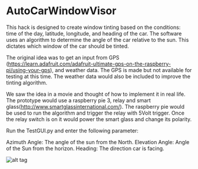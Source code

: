 # AutoCarWindowVisor

This hack is designed to create window tinting based on the conditions: time of the day, latitude, longitude, and heading of the car. The software uses an algorithm to determine the angle of the car relative to the sun. This dictates which window of the car should be tinted.

The original idea was to get an input from GPS (https://learn.adafruit.com/adafruit-ultimate-gps-on-the-raspberry-pi/using-your-gps), and weather data. The GPS is made but not available for testing at this time. The weather data would also be included to improve the tinting algorithm.

We saw the idea in a movie and thought of how to implement it in real life. The prototype would use a raspberry pie 3, relay and smart glass(http://www.smartglassinternational.com/). The raspberry pie would be used to run the algorithm and trigger the relay with 5Volt trigger. Once the relay switch is on it would power the smart glass and change its polarity.

Run the TestGUI.py and enter the following parameter:

Azimuth Angle: The angle of the sun from the North.
Elevation Angle: Angle of the Sun from the horizon.
Heading: The direction car is facing.


![alt tag](http://imgur.com/haofkhT)
